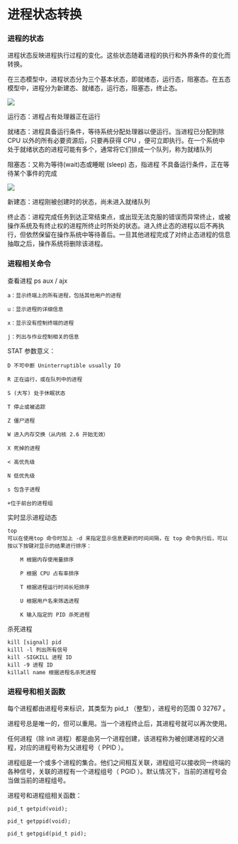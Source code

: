 # 进程状态转换

### 进程的状态

进程状态反映进程执行过程的变化。这些状态随着进程的执行和外界条件的变化而转换。

在三态模型中，进程状态分为三个基本状态，即就绪态，运行态，阻塞态。在五态模型中，进程分为新建态、就绪态，运行态，阻塞态，终止态。

![](../image/processstate/200632.png)

运行态：进程占有处理器正在运行

就绪态：进程具备运行条件，等待系统分配处理器以便运行。当进程已分配到除 CPU 以外的所有必要资源后，只要再获得 CPU ，便可立即执行。在一个系统中处于就绪状态的进程可能有多个，通常将它们排成一个队列，称为就绪队列

阻塞态：又称为等待(wait)态或睡眠 (sleep) 态，指进程
不具备运行条件，正在等待某个事件的完成

![](../image/processstate/200710.png)

新建态：进程刚被创建时的状态，尚未进入就绪队列

终止态：进程完成任务到达正常结束点，或出现无法克服的错误而异常终止，或被操作系统及有终止权的进程所终止时所处的状态。进入终止态的进程以后不再执行，但依然保留在操作系统中等待善后。一旦其他进程完成了对终止态进程的信息抽取之后，操作系统将删除该进程。

### 进程相关命令

查看进程
    ps aux / ajx

    a：显示终端上的所有进程，包括其他用户的进程

    u：显示进程的详细信息

    x：显示没有控制终端的进程

    j：列出与作业控制相关的信息

STAT 参数意义：

    D 不可中断 Uninterruptible usually IO

    R 正在运行，或在队列中的进程

    S (大写) 处于休眠状态

    T 停止或被追踪

    Z 僵尸进程

    W 进入内存交换（从内核 2.6 开始无效）

    X 死掉的进程

    < 高优先级

    N 低优先级

    s 包含子进程

    +位于前台的进程组

实时显示进程动态

    top
    可以在使用top 命令时加上 -d 来指定显示信息更新的时间间隔，在 top 命令执行后，可以按以下按键对显示的结果进行排序：

        M 根据内存使用量排序

        P 根据 CPU 占有率排序

        T 根据进程运行时间长短排序

        U 根据用户名来筛选进程

        K 输入指定的 PID 杀死进程

杀死进程

    kill [signal] pid
    killl -l 列出所有信号
    kill -SIGKILL 进程 ID
    kill -9 进程 ID
    killall name 根据进程名杀死进程

### 进程号和相关函数

每个进程都由进程号来标识，其类型为 pid_t （整型），进程号的范围 0 32767 。

进程号总是唯一的，但可以重用。当一个进程终止后，其进程号就可以再次使用。

任何进程（除 init 进程）都是由另一个进程创建，该进程称为被创建进程的父进程，对应的进程号称为父进程号（ PPID ）。

进程组是一个或多个进程的集合。他们之间相互关联，进程组可以接收同一终端的各种信号，关联的进程有一个进程组号（ PGID ）。默认情况下，当前的进程号会当做当前的进程组号。

进程号和进程组相关函数：

    pid_t getpid(void);

    pid_t getppid(void);

    pid_t getpgid(pid_t pid);